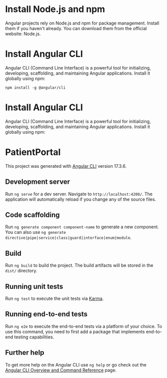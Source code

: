 # Install Node.js and npm

Angular projects rely on Node.js and npm for package management. Install them if you haven't already. You can download them from the official website: Node.js.

# Install Angular CLI

Angular CLI (Command Line Interface) is a powerful tool for initializing, developing, scaffolding, and maintaining Angular applications. Install it globally using npm:

`npm install -g @angular/cli`

# Install Angular CLI

Angular CLI (Command Line Interface) is a powerful tool for initializing, developing, scaffolding, and maintaining Angular applications. Install it globally using npm:

# PatientPortal

This project was generated with [Angular CLI](https://github.com/angular/angular-cli) version 17.3.6.

## Development server

Run `ng serve` for a dev server. Navigate to `http://localhost:4200/`. The application will automatically reload if you change any of the source files.

## Code scaffolding

Run `ng generate component component-name` to generate a new component. You can also use `ng generate directive|pipe|service|class|guard|interface|enum|module`.

## Build

Run `ng build` to build the project. The build artifacts will be stored in the `dist/` directory.

## Running unit tests

Run `ng test` to execute the unit tests via [Karma](https://karma-runner.github.io).

## Running end-to-end tests

Run `ng e2e` to execute the end-to-end tests via a platform of your choice. To use this command, you need to first add a package that implements end-to-end testing capabilities.

## Further help

To get more help on the Angular CLI use `ng help` or go check out the [Angular CLI Overview and Command Reference](https://angular.io/cli) page.
